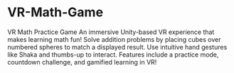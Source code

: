 # VR-Math-Game
VR Math Practice Game An immersive Unity-based VR experience that makes learning math fun! Solve addition problems by placing cubes over numbered spheres to match a displayed result. Use intuitive hand gestures like Shaka and thumbs-up to interact. Features include a practice mode, countdown challenge, and gamified learning in VR!

